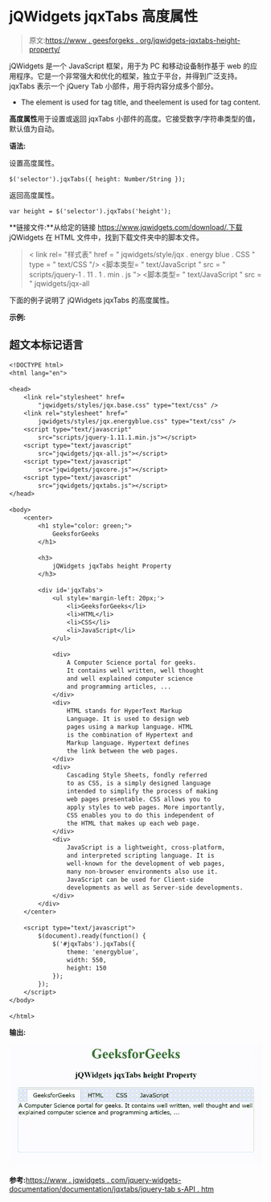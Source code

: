 # jQWidgets jqxTabs 高度属性

> 原文:[https://www . geesforgeks . org/jqwidgets-jqxtabs-height-property/](https://www.geeksforgeeks.org/jqwidgets-jqxtabs-height-property/)

jQWidgets 是一个 JavaScript 框架，用于为 PC 和移动设备制作基于 web 的应用程序。它是一个非常强大和优化的框架，独立于平台，并得到广泛支持。jqxTabs 表示一个 jQuery Tab 小部件，用于将内容分成多个部分。

*   The element is used for tag title, and theelement is used for tag content.

**高度属性**用于设置或返回 jqxTabs 小部件的高度。它接受数字/字符串类型的值，默认值为自动。

**语法:**

设置高度属性。

```
$('selector').jqxTabs({ height: Number/String });
```

返回高度属性。

```
var height = $('selector').jqxTabs('height');
```

**链接文件:**从给定的链接 https://www.jqwidgets.com/download/.下载 jQWidgets 在 HTML 文件中，找到下载文件夹中的脚本文件。

> <link rel="”stylesheet”" href="”jqwidgets/styles/jqx.base.css”" type="”text/css”">
> < link rel= "样式表" href = " jqwidgets/style/jqx . energy blue . CSS " type = " text/CSS "/>
> <脚本类型= " text/JavaScript " src = " scripts/jquery-1 . 11 . 1 . min . js "></脚本>
> <脚本类型= " text/JavaScript " src = " jqwidgets/jqx-all

下面的例子说明了 jQWidgets jqxTabs 的高度属性。

**示例:**

## 超文本标记语言

```
<!DOCTYPE html>
<html lang="en">

<head>
    <link rel="stylesheet" href=
        "jqwidgets/styles/jqx.base.css" type="text/css" />
    <link rel="stylesheet" href="
        jqwidgets/styles/jqx.energyblue.css" type="text/css" />
    <script type="text/javascript" 
        src="scripts/jquery-1.11.1.min.js"></script>
    <script type="text/javascript" 
        src="jqwidgets/jqx-all.js"></script>
    <script type="text/javascript" 
        src="jqwidgets/jqxcore.js"></script>
    <script type="text/javascript" 
        src="jqwidgets/jqxtabs.js"></script>
</head>

<body>
    <center>
        <h1 style="color: green;">
            GeeksforGeeks
        </h1>

        <h3>
            jQWidgets jqxTabs height Property
        </h3>

        <div id='jqxTabs'>
            <ul style='margin-left: 20px;'>
                <li>GeeksforGeeks</li>
                <li>HTML</li>
                <li>CSS</li>
                <li>JavaScript</li>
            </ul>

            <div>
                A Computer Science portal for geeks. 
                It contains well written, well thought 
                and well explained computer science 
                and programming articles, ...
            </div>
            <div>
                HTML stands for HyperText Markup 
                Language. It is used to design web 
                pages using a markup language. HTML 
                is the combination of Hypertext and 
                Markup language. Hypertext defines 
                the link between the web pages.
            </div>
            <div>
                Cascading Style Sheets, fondly referred 
                to as CSS, is a simply designed language 
                intended to simplify the process of making 
                web pages presentable. CSS allows you to 
                apply styles to web pages. More importantly, 
                CSS enables you to do this independent of 
                the HTML that makes up each web page.
            </div>
            <div>
                JavaScript is a lightweight, cross-platform, 
                and interpreted scripting language. It is 
                well-known for the development of web pages, 
                many non-browser environments also use it. 
                JavaScript can be used for Client-side 
                developments as well as Server-side developments.
            </div>
        </div>
    </center>

    <script type="text/javascript">
        $(document).ready(function() {
            $('#jqxTabs').jqxTabs({ 
                theme: 'energyblue',
                width: 550,
                height: 150
            });
        });
    </script>
</body>

</html>
```

**输出:**

![](img/ea291784652574af545305a9a8a88dd2.png)

**参考:**[https://www . jqwidgets . com/jquery-widgets-documentation/documentation/jqxtabs/jquery-tab s-API . htm](https://www.jqwidgets.com/jquery-widgets-documentation/documentation/jqxtabs/jquery-tabs-api.htm)